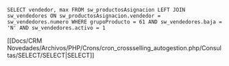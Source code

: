 `SELECT vendedor, max FROM sw_productosAsignacion LEFT JOIN sw_vendedores ON sw_productosAsignacion.vendedor = sw_vendedores.numero WHERE grupoProducto = 61 AND sw_vendedores.baja = 'N' AND sw_vendedores.activo = 1`

[[Docs/CRM Novedades/Archivos/PHP/Crons/cron_crossselling_autogestion.php/Consultas/SELECT/SELECT|SELECT]]
